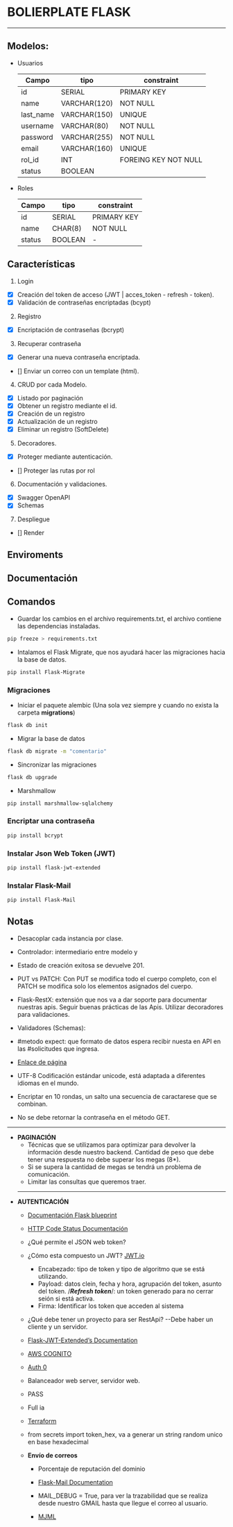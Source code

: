 # BOLIERPLATE FLASK

---


## Modelos:

- Usuarios


  | Campo       | tipo         | constraint              |
  | ------------| -------------| --------------          |
  | id          | SERIAL       | PRIMARY KEY             |
  | name        | VARCHAR(120) | NOT NULL                |
  | last_name   | VARCHAR(150) | UNIQUE                  |
  | username    | VARCHAR(80)  | NOT NULL                |
  | password    | VARCHAR(255) | NOT NULL                |
  | email       | VARCHAR(160) | UNIQUE                  |
  | rol_id      | INT          | FOREING KEY NOT NULL    |
  | status      | BOOLEAN      |                         |


- Roles

    | Campo       | tipo       | constraint    |
  | ------------| -------------| --------------|
  | id          | SERIAL       | PRIMARY KEY   |
  | name        | CHAR(8)      | NOT NULL      |
  | status      | BOOLEAN      | -             |


## Características

1. Login
  - [X] Creación del token de acceso (JWT | 
  acces_token - refresh - token).
  - [X] Validación de contraseñas encriptadas (bcypt)
2. Registro
  - [X] Encriptación de contraseñas (bcrypt)
3. Recuperar contraseña
  - [X] Generar una nueva contraseña encriptada.
  - [] Enviar un correo con un template (html).
4. CRUD por cada Modelo.
  - [X] Listado por paginación
  - [X] Obtener un registro mediante el id.
  - [X] Creación de un registro
  - [X] Actualización de un registro
  - [X] Eliminar un registro (SoftDelete)
5. Decoradores.
  - [X] Proteger mediante autenticación.
  - [] Proteger las rutas por rol
6. Documentación y validaciones.
  - [X] Swagger OpenAPI
  - [X] Schemas
7. Despliegue
  - [] Render

## Enviroments


## Documentación


## Comandos
- Guardar los cambios en el archivo requirements.txt, el archivo contiene las dependencias instaladas.
```bash
pip freeze > requirements.txt
```
- Intalamos el Flask Migrate, que nos ayudará hacer las migraciones hacia la base de datos.
```bash
pip install Flask-Migrate
```

### Migraciones
- Iniciar el paquete alembic (Una sola vez siempre y cuando no exista la carpeta **migrations**)
```bash
flask db init
```

- Migrar la base de datos
```bash
flask db migrate -m "comentario"
```
- Sincronizar las migraciones
```bash
flask db upgrade
```
- Marshmallow
```bash
pip install marshmallow-sqlalchemy
```
### Encriptar una contraseña
```bash
pip install bcrypt
```
### Instalar Json Web Token (JWT)
```bash
pip install flask-jwt-extended
```
### Instalar Flask-Mail
```bash
pip install Flask-Mail
```
## Notas
* Desacoplar cada instancia por clase.
* Controlador: intermediario entre modelo y
* Estado de creación exitosa se devuelve 201.
* PUT vs PATCH: Con PUT se modifica todo el cuerpo completo, con el PATCH se modifica solo los elementos asignados del cuerpo.
* Flask-RestX: extensión que nos va a dar soporte para documentar nuestras apis. Seguir buenas prácticas de las Apis. Utilizar decoradores para validaciones.
* Validadores (Schemas):

*  #metodo expect: que formato de datos espera recibir nuesta en API en las
  #solicitudes que ingresa.

* [Enlace de página](http://127.0.0.1:5000/swagger-ui)
* UTF-8 Codificación estándar unicode, está adaptada a diferentes idiomas en el mundo.
* Encriptar en 10 rondas, un salto una secuencia de caractarese que se combinan.
* No se debe retornar la contraseña en el método GET.
---
* **PAGINACIÓN**
    - Técnicas que se utilizamos para optimizar para devolver la información desde nuestro backend. Cantidad de peso que debe tener una respuesta no debe superar los megas (8*).
    - Si se supera la cantidad de megas se tendrá un problema de comunicación.
    - Limitar las consultas que queremos traer.
    ---
* **AUTENTICACIÓN**
  * [Documentación Flask blueprint](https://flask.palletsprojects.com/en/3.0.x/blueprints/)
  * [HTTP Code Status Documentación](https://developer.mozilla.org/en-US/docs/Web/HTTP/Status)
  * ¿Qué permite el JSON web token?
  * ¿Cómo esta compuesto un JWT? [JWT.io](https://jwt.io/)
    - Encabezado: tipo de token y tipo de algoritmo que se está utilizando.
    - Payload: datos clein, fecha y hora, agrupación del token, asunto del token. /***Refresh token***/: un token generado para no cerrar seión si está activa.
    - Firma: Identificar los token que acceden al sistema
  * ¿Qué debe tener un proyecto para ser RestApi? --Debe haber un cliente y un servidor.
  * [Flask-JWT-Extended’s Documentation](https://flask-jwt-extended.readthedocs.io/en/stable/)
  * [AWS COGNITO](https://aws.amazon.com/es/cognito/)
  * [Auth 0](https://auth0.com/resources/whitepapers/Guia-del-Comprador-de-CIAM?utm_content=latamesperubrandauth0-pure%20brand-esciambuyersguide&utm_source=google&utm_campaign=latam_mult_per_all_ciam-all_dg-ao_auth0_search_google_text_kw_utm2&utm_medium=cpc&utm_id=aNK4z0000004IgbGAE&utm_term=auth0-c&gad_source=1&gclid=Cj0KCQjwy4KqBhD0ARIsAEbCt6hrIeMxrdTbTwYc5xr0yTdz1Tui4W-4igw7zCaysNwnwRDPFZX143EaAr1yEALw_wcB)
  * Balanceador web server, servidor web.
  * PASS
  * Full ia
  * [Terraform](https://www.terraform.io/)
  * from secrets import token_hex, va a generar un string random unico en base hexadecimal

  * **Envío de correos**
    - Porcentaje de reputación del dominio
    - [Flask-Mail Documentation](https://pythonhosted.org/Flask-Mail/)
    - MAIL_DEBUG = True, para ver la trazabilidad que se realiza desde nuestro GMAIL hasta que llegue el correo al usuario.

    - [MJML](https://mjml.io/)
